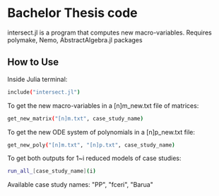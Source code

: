 
# Bachelor Thesis code

intersect.jl is a program that computes new macro-variables.
Requires polymake, Nemo, AbstractAlgebra.jl packages

## How to Use

Inside Julia terminal:
```sh 
include("intersect.jl")
``` 
To get the new macro-variables in a [n]m_new.txt file of matrices:
```sh 
get_new_matrix("[n]m.txt", case_study_name) 
``` 

To get the new ODE system of polynomials in a [n]p_new.txt file: 
```sh
get_new_poly("[n]m.txt", "[n]p.txt", case_study_name) 
``` 

To get both outputs for 1~i reduced models of case studies:
```sh
run_all_[case_study_name](i)
```
Available case study names: "PP", "fceri", "Barua"



